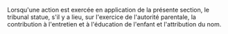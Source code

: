  
 Lorsqu'une action est exercée en application de la présente section, le tribunal statue, s'il y a lieu, sur l'exercice de l'autorité parentale, la contribution à l'entretien et à l'éducation de l'enfant et l'attribution du nom.  

  
